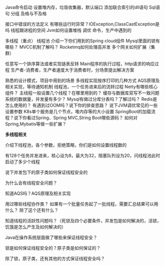 Java命令启动  设置堆内存，垃圾收集器，默认端口
添加联合索引的dll语句
Sql语句 分组  及格与不及格

接口中错误的方法定义
有哪些运行时异常？IOException,ClassCastException是吗
线程跟进程的空间
Jvm如何设置堆栈  调优   命令，生产中遇到的

多线程（重点）  线程池
介绍一下你们用到的Spring cloud组件
Mysql里面的锁有哪些？  MVCC机制了解吗？
Rocketmq如何处理高并发
多个网关如何扩展（集群）

任意写一个排序算法或者实现链表反转
Main程序的执行过程，http请求的响应过程
生产者-消费者，生产者速度大于消费者时，分场景提出解决方案

熟悉的设计模式，项目中用到的场景
多线程实现按序打印的几种方式
AQS原理及相关实现，等待通知机制
线程池，一个任务进来后的流转过程
Netty有哪些核心组件？  主线程一般设置几个线程？在哪里用到的？
缓存与数据库双写不一致问题
系统的数据量，并发量有多少？
Mysql有做过分库分表吗？了解过吗？
Redis是怎么使用的？
有遇到过OOM吗？说下你的排查思路？
说下JVM调优常见的一些设置参数
K8s单个服务是几个节点，堆内存等的大小设置
SpringBoot的加载流程？说下你看过Spring、Spring MVC,Slring Boot哪些源码？
如何对Spring,Mybatis等做一些扩展？





**多线程相关**



介绍下线程池，各个参数，拒绝策略，你们是如何设置线程数的

有128个任务并发进来，核心设为8，最大为32，阻塞队列设为20，问线程池此时启动了多少个线程

说下并发包下的原子类如何保证线程安全的

为什么会有线程安全问题？

知道AQS吗？AQS原理及相关实现

用过哪些线程协作类？  如果有一个批量任务起了一批线程，需要汇总结果可以用什么？  除了这个还有什么？

知道线程的活跃性问题吗？（死锁及四个必要条件，并发包是如何解决的，活锁，饥饿是怎么产生及如何解决的）

Java在操作系统层面做了哪些来保证线程安全？

锁是如何保证线程安全的？原子类是如何保证的？

除了锁，原子类，还有其他的方式保证线程安全吗？